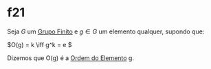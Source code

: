 # f21

Seja $G$ um [Grupo Finito](/page%201.md#f20) e $g \in G$ um elemento qualquer, supondo que:

$O(g) = k \iff g^k = e $

Dizemos que O(g) é a <u>Ordem do Elemento</u> g.